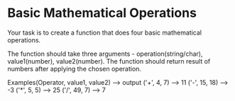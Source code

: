 # Basic Mathematical Operations

Your task is to create a function that does four basic mathematical operations.

The function should take three arguments - operation(string/char), value1(number), value2(number).
The function should return result of numbers after applying the chosen operation.

Examples(Operator, value1, value2) --> output
('+', 4, 7) --> 11
('-', 15, 18) --> -3
('*', 5, 5) --> 25
('/', 49, 7) --> 7
